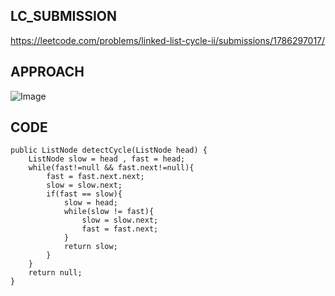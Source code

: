 ## LC_SUBMISSION
https://leetcode.com/problems/linked-list-cycle-ii/submissions/1786297017/
## APPROACH
![Image](https://github.com/user-attachments/assets/f126bb4c-4a9f-4aea-b643-67879754990b)
## CODE
    public ListNode detectCycle(ListNode head) {
        ListNode slow = head , fast = head;
        while(fast!=null && fast.next!=null){
            fast = fast.next.next;
            slow = slow.next;
            if(fast == slow){
                slow = head;
                while(slow != fast){
                    slow = slow.next;
                    fast = fast.next;
                }
                return slow;
            }
        }
        return null;
    }
